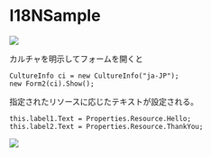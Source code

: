I18NSample
==========

![](http://cdn-ak.f.st-hatena.com/images/fotolife/d/dechnostick/20140814/20140814001038.png)

カルチャを明示してフォームを開くと  

```:vb
CultureInfo ci = new CultureInfo("ja-JP");
new Form2(ci).Show();
```

指定されたリソースに応じたテキストが設定される。  

```
this.label1.Text = Properties.Resource.Hello;
this.label2.Text = Properties.Resource.ThankYou;
```

![](http://cdn-ak.f.st-hatena.com/images/fotolife/d/dechnostick/20140814/20140814001046.png)

